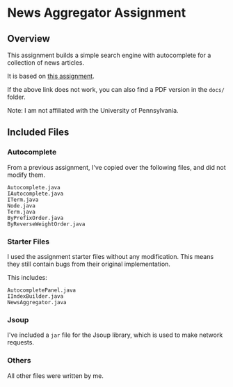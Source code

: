 # News Aggregator Assignment

## Overview

This assignment builds a simple search engine with autocomplete for a collection of news articles.

It is based on [this assignment](https://www.seas.upenn.edu/~cit5940/current/assignments/hw06/). 

If the above link does not work, you can also find a PDF version in the `docs/` folder.

Note: I am not affiliated with the University of Pennsylvania.

## Included Files

### Autocomplete

From a previous assignment, I've copied over the following files, and did not modify them.

```text
Autocomplete.java
IAutocomplete.java
ITerm.java
Node.java
Term.java
ByPrefixOrder.java
ByReverseWeightOrder.java
```

### Starter Files

I used the assignment starter files without any modification. This means they still contain bugs from their original implementation.

This includes:

```text
AutocompletePanel.java
IIndexBuilder.java
NewsAggregator.java
```

### Jsoup

I've included a `jar` file for the Jsoup library, which is used to make network requests.

### Others

All other files were written by me.